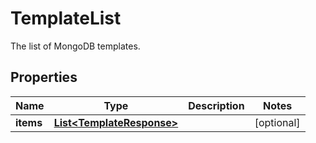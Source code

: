 

# TemplateList

The list of MongoDB templates.
## Properties

| Name | Type | Description | Notes |
| ------------ | ------------- | ------------- | ------------- |
| **items** | [**List&lt;TemplateResponse&gt;**](TemplateResponse.md) |  |  [optional] |


